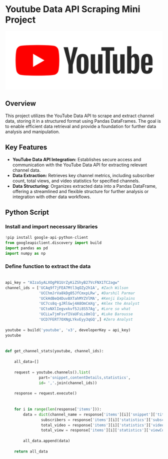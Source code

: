 # Youtube Data API Scraping Mini Project

![](https://github.com/mhdkerol/Youtube-Data-API-Scraping-Project/blob/main/1727611626_logo-youtube-png.jpg)

## Overview

This project utilizes the YouTube Data API to scrape and extract channel data, storing it in a structured format using Pandas DataFrames. The goal is to enable efficient data retrieval and provide a foundation for further data analysis and manipulation.

## Key Features

- **YouTube Data API Integration:** Establishes secure access and communication with the YouTube Data API for extracting relevant channel data.
- **Data Extraction:** Retrieves key channel metrics, including subscriber count, total views, and video statistics for specified channels.
- **Data Structuring:** Organizes extracted data into a Pandas DataFrame, offering a streamlined and flexible structure for further analysis or integration with other data workflows.

## Python Script

### Install and import necessary libraries

```python
!pip install google-api-python-client
from googleapiclient.discovery import build
import pandas as pd
import numpy as np
```

### Define function to extract the data

```python

api_key = "AIzaSyALXOgP81UrZyKiZShyB27VcFNX1TC2agw"
channel_ids = ['UCAq9f7jFEA7Mtl3qOZy2h1A', #Zach Wilson
               'UCChmJrVa8kDg05JfCmxpLRw', #Darshil Parmar
               'UCkHdBeQ4DuvBXTahMYZVlMA', #Kenji Explains
               'UC7cs8q-gJRlGwj4A8OmCmXg', #Alex the Analyst
               'UCtoNXlIegvxkvf5Ji8S57Ag', #Lore so what
               'UCLLw7jmFsvfIVaUFsLs8mlQ', #Luke Barousse
               'UCD7FERT7OXNgLYkvEyy3qGQ',] #Zero Analyst

youtube = build('youtube', 'v3', developerKey = api_key)
youtube


def get_channel_stats(youtube, channel_ids):
    
    all_data=[]
    
    request = youtube.channels().list(
               part='snippet,contentDetails,statistics',
               id= ','.join(channel_ids))
    
    response = request.execute()
    
    
    for i in range(len(response['items'])):
        data = dict(channel_name = response['items'][i]['snippet']['title'],
                subscribers = response['items'][i]['statistics']['subscriberCount'],
                total_video = response['items'][i]['statistics']['videoCount'],
                total_view = response['items'][i]['statistics']['viewCount'])
    
        all_data.append(data)
    
    return all_data
```

